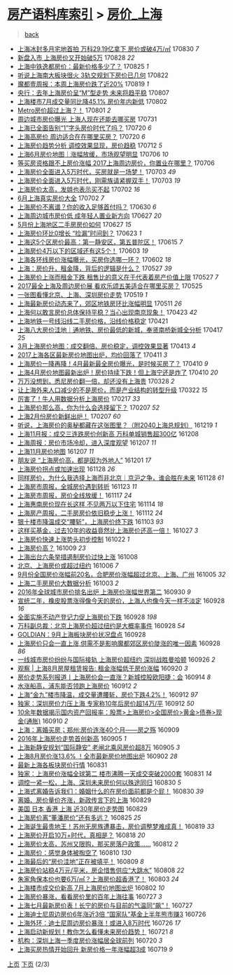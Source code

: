[房产语料库索引](../../README.md)  > [房价_上海](房价_上海.md)
====
> [back](../README.md)

- [上海冰封多月宅地首拍 万科29.19亿拿下 房价或破4万/㎡](http://jkwz.applinzi.com/ittc/7007641108094649360.html#%E4%B8%8A%E6%B5%B7%E5%86%B0%E5%B0%81%E5%A4%9A%E6%9C%88%E5%AE%85%E5%9C%B0%E9%A6%96%E6%8B%8D+%E4%B8%87%E7%A7%9129.19%E4%BA%BF%E6%8B%BF%E4%B8%8B+%E6%88%BF%E4%BB%B7%E6%88%96%E7%A0%B44%E4%B8%87%2F%E3%8E%A1) 170830 *7* 
- [新盘入市 上海房价又开始破5万](http://jkwz.applinzi.com/ittc/7006897064087389200.html#%E6%96%B0%E7%9B%98%E5%85%A5%E5%B8%82+%E4%B8%8A%E6%B5%B7%E6%88%BF%E4%BB%B7%E5%8F%88%E5%BC%80%E5%A7%8B%E7%A0%B45%E4%B8%87) 170828 *22* 
- [上海中铁逸都房价：最新价格多少了？](http://jkwz.applinzi.com/ittc/7005793092534535185.html#%E4%B8%8A%E6%B5%B7%E4%B8%AD%E9%93%81%E9%80%B8%E9%83%BD%E6%88%BF%E4%BB%B7%EF%BC%9A%E6%9C%80%E6%96%B0%E4%BB%B7%E6%A0%BC%E5%A4%9A%E5%B0%91%E4%BA%86%EF%BC%9F) 170825 *1* 
- [听说上海南大板块很火 3轨交规划下房价已几何](http://jkwz.applinzi.com/ittc/7004565011194987537.html#%E5%90%AC%E8%AF%B4%E4%B8%8A%E6%B5%B7%E5%8D%97%E5%A4%A7%E6%9D%BF%E5%9D%97%E5%BE%88%E7%81%AB+3%E8%BD%A8%E4%BA%A4%E8%A7%84%E5%88%92%E4%B8%8B%E6%88%BF%E4%BB%B7%E5%B7%B2%E5%87%A0%E4%BD%95) 170822  
- [魔都壹周报：本周上海房价跌了近20%](http://jkwz.applinzi.com/ittc/7003404711963919377.html#%E9%AD%94%E9%83%BD%E5%A3%B9%E5%91%A8%E6%8A%A5%EF%BC%9A%E6%9C%AC%E5%91%A8%E4%B8%8A%E6%B5%B7%E6%88%BF%E4%BB%B7%E8%B7%8C%E4%BA%86%E8%BF%9120%25) 170819 *1* 
- [央行：去年上海房价呈“M”型走势 未来将趋平稳](http://jkwz.applinzi.com/ittc/6999016679475250193.html#%E5%A4%AE%E8%A1%8C%EF%BC%9A%E5%8E%BB%E5%B9%B4%E4%B8%8A%E6%B5%B7%E6%88%BF%E4%BB%B7%E5%91%88%E2%80%9CM%E2%80%9D%E5%9E%8B%E8%B5%B0%E5%8A%BF+%E6%9C%AA%E6%9D%A5%E5%B0%86%E8%B6%8B%E5%B9%B3%E7%A8%B3) 170807  
- [上海楼市7月成交量同比降45.1% 房价年内新低](http://jkwz.applinzi.com/ittc/6997107816413004817.html#%E4%B8%8A%E6%B5%B7%E6%A5%BC%E5%B8%827%E6%9C%88%E6%88%90%E4%BA%A4%E9%87%8F%E5%90%8C%E6%AF%94%E9%99%8D45.1%25+%E6%88%BF%E4%BB%B7%E5%B9%B4%E5%86%85%E6%96%B0%E4%BD%8E) 170802  
- [Metro房价超过上海？！](http://jkwz.applinzi.com/ittc/6996782874827949072.html#Metro%E6%88%BF%E4%BB%B7%E8%B6%85%E8%BF%87%E4%B8%8A%E6%B5%B7%EF%BC%9F%EF%BC%81) 170801 *2* 
- [周边城市房价曝光 上海人现在还能去哪买房](http://jkwz.applinzi.com/ittc/6996393682172118032.html#%E5%91%A8%E8%BE%B9%E5%9F%8E%E5%B8%82%E6%88%BF%E4%BB%B7%E6%9B%9D%E5%85%89+%E4%B8%8A%E6%B5%B7%E4%BA%BA%E7%8E%B0%E5%9C%A8%E8%BF%98%E8%83%BD%E5%8E%BB%E5%93%AA%E4%B9%B0%E6%88%BF) 170731  
- [上海已全面告别“1”字头房价时代了吗？](http://jkwz.applinzi.com/ittc/6992416889845056528.html#%E4%B8%8A%E6%B5%B7%E5%B7%B2%E5%85%A8%E9%9D%A2%E5%91%8A%E5%88%AB%E2%80%9C1%E2%80%9D%E5%AD%97%E5%A4%B4%E6%88%BF%E4%BB%B7%E6%97%B6%E4%BB%A3%E4%BA%86%E5%90%97%EF%BC%9F) 170720 *6* 
- [上海高房价 周边适合在在哪里买房？](http://jkwz.applinzi.com/ittc/6992388991507498000.html#%E4%B8%8A%E6%B5%B7%E9%AB%98%E6%88%BF%E4%BB%B7+%E5%91%A8%E8%BE%B9%E9%80%82%E5%90%88%E5%9C%A8%E5%9C%A8%E5%93%AA%E9%87%8C%E4%B9%B0%E6%88%BF%EF%BC%9F) 170720 *6* 
- [上海房价趋势分析 调控效果显现，房价趋稳](http://jkwz.applinzi.com/ittc/6989423592641922065.html#%E4%B8%8A%E6%B5%B7%E6%88%BF%E4%BB%B7%E8%B6%8B%E5%8A%BF%E5%88%86%E6%9E%90+%E8%B0%83%E6%8E%A7%E6%95%88%E6%9E%9C%E6%98%BE%E7%8E%B0%EF%BC%8C%E6%88%BF%E4%BB%B7%E8%B6%8B%E7%A8%B3) 170712 *5* 
- [上海6月房价地图｜涨幅放缓，市场观望明显](http://jkwz.applinzi.com/ittc/6987280450656404484.html#%E4%B8%8A%E6%B5%B76%E6%9C%88%E6%88%BF%E4%BB%B7%E5%9C%B0%E5%9B%BE%EF%BD%9C%E6%B6%A8%E5%B9%85%E6%94%BE%E7%BC%93%EF%BC%8C%E5%B8%82%E5%9C%BA%E8%A7%82%E6%9C%9B%E6%98%8E%E6%98%BE) 170706 *10* 
- [等买房资格跟不上房价涨幅 2017上海周边房价，你置业在哪里？](http://jkwz.applinzi.com/ittc/6987205598650041348.html#%E7%AD%89%E4%B9%B0%E6%88%BF%E8%B5%84%E6%A0%BC%E8%B7%9F%E4%B8%8D%E4%B8%8A%E6%88%BF%E4%BB%B7%E6%B6%A8%E5%B9%85+2017%E4%B8%8A%E6%B5%B7%E5%91%A8%E8%BE%B9%E6%88%BF%E4%BB%B7%EF%BC%8C%E4%BD%A0%E7%BD%AE%E4%B8%9A%E5%9C%A8%E5%93%AA%E9%87%8C%EF%BC%9F) 170706  
- [上海房价全面进入5万时代，买房就是一场梦！](http://jkwz.applinzi.com/ittc/6986123523725460484.html#%E4%B8%8A%E6%B5%B7%E6%88%BF%E4%BB%B7%E5%85%A8%E9%9D%A2%E8%BF%9B%E5%85%A55%E4%B8%87%E6%97%B6%E4%BB%A3%EF%BC%8C%E4%B9%B0%E6%88%BF%E5%B0%B1%E6%98%AF%E4%B8%80%E5%9C%BA%E6%A2%A6%EF%BC%81) 170703 *49* 
- [上海房价全面进入5万时代，刚需族请紧握双手！](http://jkwz.applinzi.com/ittc/6986123523662545924.html#%E4%B8%8A%E6%B5%B7%E6%88%BF%E4%BB%B7%E5%85%A8%E9%9D%A2%E8%BF%9B%E5%85%A55%E4%B8%87%E6%97%B6%E4%BB%A3%EF%BC%8C%E5%88%9A%E9%9C%80%E6%97%8F%E8%AF%B7%E7%B4%A7%E6%8F%A1%E5%8F%8C%E6%89%8B%EF%BC%81) 170703 *19* 
- [上海房价太高，发姐也表示买不起](http://jkwz.applinzi.com/ittc/6985814626242397189.html#%E4%B8%8A%E6%B5%B7%E6%88%BF%E4%BB%B7%E5%A4%AA%E9%AB%98%EF%BC%8C%E5%8F%91%E5%A7%90%E4%B9%9F%E8%A1%A8%E7%A4%BA%E4%B9%B0%E4%B8%8D%E8%B5%B7) 170702 *16* 
- [6月上海真实房价大全](http://jkwz.applinzi.com/ittc/6985669605019091972.html#6%E6%9C%88%E4%B8%8A%E6%B5%B7%E7%9C%9F%E5%AE%9E%E6%88%BF%E4%BB%B7%E5%A4%A7%E5%85%A8) 170702 *7* 
- [上海房价不离谱？你的收入足够首付吗？](http://jkwz.applinzi.com/ittc/6984887326726423557.html#%E4%B8%8A%E6%B5%B7%E6%88%BF%E4%BB%B7%E4%B8%8D%E7%A6%BB%E8%B0%B1%EF%BC%9F%E4%BD%A0%E7%9A%84%E6%94%B6%E5%85%A5%E8%B6%B3%E5%A4%9F%E9%A6%96%E4%BB%98%E5%90%97%EF%BC%9F) 170630 *6* 
- [上海周边城市房价低 成年轻人置业新方向](http://jkwz.applinzi.com/ittc/6983875730604557316.html#%E4%B8%8A%E6%B5%B7%E5%91%A8%E8%BE%B9%E5%9F%8E%E5%B8%82%E6%88%BF%E4%BB%B7%E4%BD%8E+%E6%88%90%E5%B9%B4%E8%BD%BB%E4%BA%BA%E7%BD%AE%E4%B8%9A%E6%96%B0%E6%96%B9%E5%90%91) 170627 *20* 
- [5月份上海地区二手房房价如何](http://jkwz.applinzi.com/ittc/6983852667292877829.html#5%E6%9C%88%E4%BB%BD%E4%B8%8A%E6%B5%B7%E5%9C%B0%E5%8C%BA%E4%BA%8C%E6%89%8B%E6%88%BF%E6%88%BF%E4%BB%B7%E5%A6%82%E4%BD%95) 170627 *15* 
- [上海房价环比0增长 “捡漏”时间到？](http://jkwz.applinzi.com/ittc/6982370678916252677.html#%E4%B8%8A%E6%B5%B7%E6%88%BF%E4%BB%B7%E7%8E%AF%E6%AF%940%E5%A2%9E%E9%95%BF+%E2%80%9C%E6%8D%A1%E6%BC%8F%E2%80%9D%E6%97%B6%E9%97%B4%E5%88%B0%EF%BC%9F) 170623 *1* 
- [上海这5个区房价最高：第一静安区，第五普陀区！](http://jkwz.applinzi.com/ittc/6979398004543849476.html#%E4%B8%8A%E6%B5%B7%E8%BF%995%E4%B8%AA%E5%8C%BA%E6%88%BF%E4%BB%B7%E6%9C%80%E9%AB%98%EF%BC%9A%E7%AC%AC%E4%B8%80%E9%9D%99%E5%AE%89%E5%8C%BA%EF%BC%8C%E7%AC%AC%E4%BA%94%E6%99%AE%E9%99%80%E5%8C%BA%EF%BC%81) 170615 *7* 
- [上海房价4万以下的区域还有这5个！](http://jkwz.applinzi.com/ittc/6975037547154506756.html#%E4%B8%8A%E6%B5%B7%E6%88%BF%E4%BB%B74%E4%B8%87%E4%BB%A5%E4%B8%8B%E7%9A%84%E5%8C%BA%E5%9F%9F%E8%BF%98%E6%9C%89%E8%BF%995%E4%B8%AA%EF%BC%81) 170603 *19* 
- [上海各环线房价涨幅曝光，买房你选哪一环？](http://jkwz.applinzi.com/ittc/6974666765492552709.html#%E4%B8%8A%E6%B5%B7%E5%90%84%E7%8E%AF%E7%BA%BF%E6%88%BF%E4%BB%B7%E6%B6%A8%E5%B9%85%E6%9B%9D%E5%85%89%EF%BC%8C%E4%B9%B0%E6%88%BF%E4%BD%A0%E9%80%89%E5%93%AA%E4%B8%80%E7%8E%AF%EF%BC%9F) 170602 *18* 
- [上海：房价升，租金降，背后的逻辑是什么？](http://jkwz.applinzi.com/ittc/6972458516525614084.html#%E4%B8%8A%E6%B5%B7%EF%BC%9A%E6%88%BF%E4%BB%B7%E5%8D%87%EF%BC%8C%E7%A7%9F%E9%87%91%E9%99%8D%EF%BC%8C%E8%83%8C%E5%90%8E%E7%9A%84%E9%80%BB%E8%BE%91%E6%98%AF%E4%BB%80%E4%B9%88%EF%BC%9F) 170527 *39* 
- [上海房价上涨而租金下跌 租售比的意义在于代表着房产价值上限](http://jkwz.applinzi.com/ittc/6972402052712907780.html#%E4%B8%8A%E6%B5%B7%E6%88%BF%E4%BB%B7%E4%B8%8A%E6%B6%A8%E8%80%8C%E7%A7%9F%E9%87%91%E4%B8%8B%E8%B7%8C+%E7%A7%9F%E5%94%AE%E6%AF%94%E7%9A%84%E6%84%8F%E4%B9%89%E5%9C%A8%E4%BA%8E%E4%BB%A3%E8%A1%A8%E7%9D%80%E6%88%BF%E4%BA%A7%E4%BB%B7%E5%80%BC%E4%B8%8A%E9%99%90) 170527 *7* 
- [2017最全上海及周边房价展 看欢乐颂五美适合在哪里买房？](http://jkwz.applinzi.com/ittc/6971565655026304004.html#2017%E6%9C%80%E5%85%A8%E4%B8%8A%E6%B5%B7%E5%8F%8A%E5%91%A8%E8%BE%B9%E6%88%BF%E4%BB%B7%E5%B1%95+%E7%9C%8B%E6%AC%A2%E4%B9%90%E9%A2%82%E4%BA%94%E7%BE%8E%E9%80%82%E5%90%88%E5%9C%A8%E5%93%AA%E9%87%8C%E4%B9%B0%E6%88%BF%EF%BC%9F) 170525  
- [一张图看懂北京、上海、深圳房价走势](http://jkwz.applinzi.com/ittc/6969301261147964420.html#%E4%B8%80%E5%BC%A0%E5%9B%BE%E7%9C%8B%E6%87%82%E5%8C%97%E4%BA%AC%E3%80%81%E4%B8%8A%E6%B5%B7%E3%80%81%E6%B7%B1%E5%9C%B3%E6%88%BF%E4%BB%B7%E8%B5%B0%E5%8A%BF) 170519 *1* 
- [上海最新房价动态来了，郊区地铁房环比涨幅明显](http://jkwz.applinzi.com/ittc/6966441513021080581.html#%E4%B8%8A%E6%B5%B7%E6%9C%80%E6%96%B0%E6%88%BF%E4%BB%B7%E5%8A%A8%E6%80%81%E6%9D%A5%E4%BA%86%EF%BC%8C%E9%83%8A%E5%8C%BA%E5%9C%B0%E9%93%81%E6%88%BF%E7%8E%AF%E6%AF%94%E6%B6%A8%E5%B9%85%E6%98%8E%E6%98%BE) 170511 *26* 
- [上海何以敢言房价总体保持平稳？当心出现南京现象！](http://jkwz.applinzi.com/ittc/6959836674266760197.html#%E4%B8%8A%E6%B5%B7%E4%BD%95%E4%BB%A5%E6%95%A2%E8%A8%80%E6%88%BF%E4%BB%B7%E6%80%BB%E4%BD%93%E4%BF%9D%E6%8C%81%E5%B9%B3%E7%A8%B3%EF%BC%9F%E5%BD%93%E5%BF%83%E5%87%BA%E7%8E%B0%E5%8D%97%E4%BA%AC%E7%8E%B0%E8%B1%A1%EF%BC%81) 170423 *42* 
- [上海地铁一号线沿线二手房价格，沿线价格稳定](http://jkwz.applinzi.com/ittc/6959022548284081156.html#%E4%B8%8A%E6%B5%B7%E5%9C%B0%E9%93%81%E4%B8%80%E5%8F%B7%E7%BA%BF%E6%B2%BF%E7%BA%BF%E4%BA%8C%E6%89%8B%E6%88%BF%E4%BB%B7%E6%A0%BC%EF%BC%8C%E6%B2%BF%E7%BA%BF%E4%BB%B7%E6%A0%BC%E7%A8%B3%E5%AE%9A) 170421  
- [上海八大房价洼地｜通地铁、房价最低的新城，奉贤南桥新城全分析](http://jkwz.applinzi.com/ittc/6957624421194925060.html#%E4%B8%8A%E6%B5%B7%E5%85%AB%E5%A4%A7%E6%88%BF%E4%BB%B7%E6%B4%BC%E5%9C%B0%EF%BD%9C%E9%80%9A%E5%9C%B0%E9%93%81%E3%80%81%E6%88%BF%E4%BB%B7%E6%9C%80%E4%BD%8E%E7%9A%84%E6%96%B0%E5%9F%8E%EF%BC%8C%E5%A5%89%E8%B4%A4%E5%8D%97%E6%A1%A5%E6%96%B0%E5%9F%8E%E5%85%A8%E5%88%86%E6%9E%90) 170417 *25* 
- [3月上海房价地图：成交翻倍、房价稳定，调控效果显著](http://jkwz.applinzi.com/ittc/6956018546801902596.html#3%E6%9C%88%E4%B8%8A%E6%B5%B7%E6%88%BF%E4%BB%B7%E5%9C%B0%E5%9B%BE%EF%BC%9A%E6%88%90%E4%BA%A4%E7%BF%BB%E5%80%8D%E3%80%81%E6%88%BF%E4%BB%B7%E7%A8%B3%E5%AE%9A%EF%BC%8C%E8%B0%83%E6%8E%A7%E6%95%88%E6%9E%9C%E6%98%BE%E8%91%97) 170413 *4* 
- [2017上海各区最新房价地图出炉，均价回落了](http://jkwz.applinzi.com/ittc/6955239809776878596.html#2017%E4%B8%8A%E6%B5%B7%E5%90%84%E5%8C%BA%E6%9C%80%E6%96%B0%E6%88%BF%E4%BB%B7%E5%9C%B0%E5%9B%BE%E5%87%BA%E7%82%89%EF%BC%8C%E5%9D%87%E4%BB%B7%E5%9B%9E%E8%90%BD%E4%BA%86) 170411 *3* 
- [上海房价一降再降！4月最新最全房价曝光，是时候买房了？](http://jkwz.applinzi.com/ittc/6954857267215205381.html#%E4%B8%8A%E6%B5%B7%E6%88%BF%E4%BB%B7%E4%B8%80%E9%99%8D%E5%86%8D%E9%99%8D%EF%BC%814%E6%9C%88%E6%9C%80%E6%96%B0%E6%9C%80%E5%85%A8%E6%88%BF%E4%BB%B7%E6%9B%9D%E5%85%89%EF%BC%8C%E6%98%AF%E6%97%B6%E5%80%99%E4%B9%B0%E6%88%BF%E4%BA%86%EF%BC%9F) 170410 *9* 
- [上海4月房价地图最新出炉！房价持续下跌！但上海宁还是炸了](http://jkwz.applinzi.com/ittc/6954844354970649604.html#%E4%B8%8A%E6%B5%B74%E6%9C%88%E6%88%BF%E4%BB%B7%E5%9C%B0%E5%9B%BE%E6%9C%80%E6%96%B0%E5%87%BA%E7%82%89%EF%BC%81%E6%88%BF%E4%BB%B7%E6%8C%81%E7%BB%AD%E4%B8%8B%E8%B7%8C%EF%BC%81%E4%BD%86%E4%B8%8A%E6%B5%B7%E5%AE%81%E8%BF%98%E6%98%AF%E7%82%B8%E4%BA%86) 170410 *20* 
- [万万没想到，悉尼房价翻一倍，却还没有上海贵](http://jkwz.applinzi.com/ittc/6950088330082534404.html#%E4%B8%87%E4%B8%87%E6%B2%A1%E6%83%B3%E5%88%B0%EF%BC%8C%E6%82%89%E5%B0%BC%E6%88%BF%E4%BB%B7%E7%BF%BB%E4%B8%80%E5%80%8D%EF%BC%8C%E5%8D%B4%E8%BF%98%E6%B2%A1%E6%9C%89%E4%B8%8A%E6%B5%B7%E8%B4%B5) 170328 *2* 
- [让上海外来人口减少的不是房价，而是产业结构的转型升级](http://jkwz.applinzi.com/ittc/6947889743344960517.html#%E8%AE%A9%E4%B8%8A%E6%B5%B7%E5%A4%96%E6%9D%A5%E4%BA%BA%E5%8F%A3%E5%87%8F%E5%B0%91%E7%9A%84%E4%B8%8D%E6%98%AF%E6%88%BF%E4%BB%B7%EF%BC%8C%E8%80%8C%E6%98%AF%E4%BA%A7%E4%B8%9A%E7%BB%93%E6%9E%84%E7%9A%84%E8%BD%AC%E5%9E%8B%E5%8D%87%E7%BA%A7) 170322 *15* 
- [厉害了！牛人用数据分析上海房价](http://jkwz.applinzi.com/ittc/6935632631189488645.html#%E5%8E%89%E5%AE%B3%E4%BA%86%EF%BC%81%E7%89%9B%E4%BA%BA%E7%94%A8%E6%95%B0%E6%8D%AE%E5%88%86%E6%9E%90%E4%B8%8A%E6%B5%B7%E6%88%BF%E4%BB%B7) 170217 *33* 
- [上海房价那么高，你为什么会选择留下？](http://jkwz.applinzi.com/ittc/6931928177437049861.html#%E4%B8%8A%E6%B5%B7%E6%88%BF%E4%BB%B7%E9%82%A3%E4%B9%88%E9%AB%98%EF%BC%8C%E4%BD%A0%E4%B8%BA%E4%BB%80%E4%B9%88%E4%BC%9A%E9%80%89%E6%8B%A9%E7%95%99%E4%B8%8B%EF%BC%9F) 170207 *52* 
- [上海2月份房价新鲜出炉！](http://jkwz.applinzi.com/ittc/6931889005754057733.html#%E4%B8%8A%E6%B5%B72%E6%9C%88%E4%BB%BD%E6%88%BF%E4%BB%B7%E6%96%B0%E9%B2%9C%E5%87%BA%E7%82%89%EF%BC%81) 170207 *60* 
- [听说，上海房价的奥秘都藏在这张图里？（附2040上海总规划）](http://jkwz.applinzi.com/ittc/6913393391047279621.html#%E5%90%AC%E8%AF%B4%EF%BC%8C%E4%B8%8A%E6%B5%B7%E6%88%BF%E4%BB%B7%E7%9A%84%E5%A5%A5%E7%A7%98%E9%83%BD%E8%97%8F%E5%9C%A8%E8%BF%99%E5%BC%A0%E5%9B%BE%E9%87%8C%EF%BC%9F%EF%BC%88%E9%99%842040%E4%B8%8A%E6%B5%B7%E6%80%BB%E8%A7%84%E5%88%92%EF%BC%89) 161219 *1* 
- [上海11月报：成交三连跌房价创新高 万科单城销售超300亿](http://jkwz.applinzi.com/ittc/6909313537762919429.html#%E4%B8%8A%E6%B5%B711%E6%9C%88%E6%8A%A5%EF%BC%9A%E6%88%90%E4%BA%A4%E4%B8%89%E8%BF%9E%E8%B7%8C%E6%88%BF%E4%BB%B7%E5%88%9B%E6%96%B0%E9%AB%98+%E4%B8%87%E7%A7%91%E5%8D%95%E5%9F%8E%E9%94%80%E5%94%AE%E8%B6%85300%E4%BA%BF) 161208  
- [上海周报：房价市场冷却，进入深度观望](http://jkwz.applinzi.com/ittc/6908948012083971076.html#%E4%B8%8A%E6%B5%B7%E5%91%A8%E6%8A%A5%EF%BC%9A%E6%88%BF%E4%BB%B7%E5%B8%82%E5%9C%BA%E5%86%B7%E5%8D%B4%EF%BC%8C%E8%BF%9B%E5%85%A5%E6%B7%B1%E5%BA%A6%E8%A7%82%E6%9C%9B) 161207 *11* 
- [上海11月房价地图](http://jkwz.applinzi.com/ittc/6908945099311809541.html#%E4%B8%8A%E6%B5%B711%E6%9C%88%E6%88%BF%E4%BB%B7%E5%9C%B0%E5%9B%BE) 161207 *11* 
- [朋友说 “上海房价高，都是因为外地人”](http://jkwz.applinzi.com/ittc/6906363727023965189.html#%E6%9C%8B%E5%8F%8B%E8%AF%B4+%E2%80%9C%E4%B8%8A%E6%B5%B7%E6%88%BF%E4%BB%B7%E9%AB%98%EF%BC%8C%E9%83%BD%E6%98%AF%E5%9B%A0%E4%B8%BA%E5%A4%96%E5%9C%B0%E4%BA%BA%E2%80%9D) 161201 *17* 
- [上海房价拐点或加速出现](http://jkwz.applinzi.com/ittc/6905693641841837060.html#%E4%B8%8A%E6%B5%B7%E6%88%BF%E4%BB%B7%E6%8B%90%E7%82%B9%E6%88%96%E5%8A%A0%E9%80%9F%E5%87%BA%E7%8E%B0) 161128 *26* 
- [同样房价，为什么我选择上海而非北京｜京沪之争，谁会胜在未来](http://jkwz.applinzi.com/ittc/6905597848501879812.html#%E5%90%8C%E6%A0%B7%E6%88%BF%E4%BB%B7%EF%BC%8C%E4%B8%BA%E4%BB%80%E4%B9%88%E6%88%91%E9%80%89%E6%8B%A9%E4%B8%8A%E6%B5%B7%E8%80%8C%E9%9D%9E%E5%8C%97%E4%BA%AC%EF%BD%9C%E4%BA%AC%E6%B2%AA%E4%B9%8B%E4%BA%89%EF%BC%8C%E8%B0%81%E4%BC%9A%E8%83%9C%E5%9C%A8%E6%9C%AA%E6%9D%A5) 161128 *61* 
- [上海房市周报，全城房价遇到转折](http://jkwz.applinzi.com/ittc/6903732696764646404.html#%E4%B8%8A%E6%B5%B7%E6%88%BF%E5%B8%82%E5%91%A8%E6%8A%A5%EF%BC%8C%E5%85%A8%E5%9F%8E%E6%88%BF%E4%BB%B7%E9%81%87%E5%88%B0%E8%BD%AC%E6%8A%98) 161123 *11* 
- [上海房市周报，房价全线放缓！](http://jkwz.applinzi.com/ittc/6901500694640460804.html#%E4%B8%8A%E6%B5%B7%E6%88%BF%E5%B8%82%E5%91%A8%E6%8A%A5%EF%BC%8C%E6%88%BF%E4%BB%B7%E5%85%A8%E7%BA%BF%E6%94%BE%E7%BC%93%EF%BC%81) 161117 *24* 
- [上海惠南房价现在长这样 不见两万以下住宅](http://jkwz.applinzi.com/ittc/6900405412456563716.html#%E4%B8%8A%E6%B5%B7%E6%83%A0%E5%8D%97%E6%88%BF%E4%BB%B7%E7%8E%B0%E5%9C%A8%E9%95%BF%E8%BF%99%E6%A0%B7+%E4%B8%8D%E8%A7%81%E4%B8%A4%E4%B8%87%E4%BB%A5%E4%B8%8B%E4%BD%8F%E5%AE%85) 161114 *18* 
- [上海房产周报，二手房房价依旧稳步上涨！](http://jkwz.applinzi.com/ittc/6899671252364428293.html#%E4%B8%8A%E6%B5%B7%E6%88%BF%E4%BA%A7%E5%91%A8%E6%8A%A5%EF%BC%8C%E4%BA%8C%E6%89%8B%E6%88%BF%E6%88%BF%E4%BB%B7%E4%BE%9D%E6%97%A7%E7%A8%B3%E6%AD%A5%E4%B8%8A%E6%B6%A8%EF%BC%81) 161112 *24* 
- [银十楼市降温成交“腰斩”，上海房价终下跌](http://jkwz.applinzi.com/ittc/6896291385598018565.html#%E9%93%B6%E5%8D%81%E6%A5%BC%E5%B8%82%E9%99%8D%E6%B8%A9%E6%88%90%E4%BA%A4%E2%80%9C%E8%85%B0%E6%96%A9%E2%80%9D%EF%BC%8C%E4%B8%8A%E6%B5%B7%E6%88%BF%E4%BB%B7%E7%BB%88%E4%B8%8B%E8%B7%8C) 161103 *93* 
- [这样买基金，过去10年的收益竟然比上海房价还高一倍！](http://jkwz.applinzi.com/ittc/6893689016238474244.html#%E8%BF%99%E6%A0%B7%E4%B9%B0%E5%9F%BA%E9%87%91%EF%BC%8C%E8%BF%87%E5%8E%BB10%E5%B9%B4%E7%9A%84%E6%94%B6%E7%9B%8A%E7%AB%9F%E7%84%B6%E6%AF%94%E4%B8%8A%E6%B5%B7%E6%88%BF%E4%BB%B7%E8%BF%98%E9%AB%98%E4%B8%80%E5%80%8D%EF%BC%81) 161027 *3* 
- [上海房价快速上涨势头初步控制](http://jkwz.applinzi.com/ittc/6891639368594228229.html#%E4%B8%8A%E6%B5%B7%E6%88%BF%E4%BB%B7%E5%BF%AB%E9%80%9F%E4%B8%8A%E6%B6%A8%E5%8A%BF%E5%A4%B4%E5%88%9D%E6%AD%A5%E6%8E%A7%E5%88%B6) 161022 *1* 
- [上海房价高？](http://jkwz.applinzi.com/ittc/6887045560153932804.html#%E4%B8%8A%E6%B5%B7%E6%88%BF%E4%BB%B7%E9%AB%98%EF%BC%9F) 161009 *23* 
- [上海出台六条举措遏制房价过快上涨](http://jkwz.applinzi.com/ittc/6886751463207863301.html#%E4%B8%8A%E6%B5%B7%E5%87%BA%E5%8F%B0%E5%85%AD%E6%9D%A1%E4%B8%BE%E6%8E%AA%E9%81%8F%E5%88%B6%E6%88%BF%E4%BB%B7%E8%BF%87%E5%BF%AB%E4%B8%8A%E6%B6%A8) 161008  
- [北京、上海房价或超过纽约](http://jkwz.applinzi.com/ittc/6885935390908744708.html#%E5%8C%97%E4%BA%AC%E3%80%81%E4%B8%8A%E6%B5%B7%E6%88%BF%E4%BB%B7%E6%88%96%E8%B6%85%E8%BF%87%E7%BA%BD%E7%BA%A6) 161006 *7* 
- [9月份全国房价涨幅前20名，合肥房价涨幅超过北京、上海、广州](http://jkwz.applinzi.com/ittc/6885640696978998276.html#9%E6%9C%88%E4%BB%BD%E5%85%A8%E5%9B%BD%E6%88%BF%E4%BB%B7%E6%B6%A8%E5%B9%85%E5%89%8D20%E5%90%8D%EF%BC%8C%E5%90%88%E8%82%A5%E6%88%BF%E4%BB%B7%E6%B6%A8%E5%B9%85%E8%B6%85%E8%BF%87%E5%8C%97%E4%BA%AC%E3%80%81%E4%B8%8A%E6%B5%B7%E3%80%81%E5%B9%BF%E5%B7%9E) 161005 *32* 
- [上海二手房房价大数据分析](http://jkwz.applinzi.com/ittc/6884758488206541829.html#%E4%B8%8A%E6%B5%B7%E4%BA%8C%E6%89%8B%E6%88%BF%E6%88%BF%E4%BB%B7%E5%A4%A7%E6%95%B0%E6%8D%AE%E5%88%86%E6%9E%90) 161003 *2* 
- [2016年全球城市房价排名出炉 上海房价涨幅世界第二](http://jkwz.applinzi.com/ittc/6883617430433170436.html#2016%E5%B9%B4%E5%85%A8%E7%90%83%E5%9F%8E%E5%B8%82%E6%88%BF%E4%BB%B7%E6%8E%92%E5%90%8D%E5%87%BA%E7%82%89+%E4%B8%8A%E6%B5%B7%E6%88%BF%E4%BB%B7%E6%B6%A8%E5%B9%85%E4%B8%96%E7%95%8C%E7%AC%AC%E4%BA%8C) 160930 *9* 
- [宣统二年，橡皮股票涨得像今天的房价，上海人也像今天一样不淡定](http://jkwz.applinzi.com/ittc/6882785852987540485.html#%E5%AE%A3%E7%BB%9F%E4%BA%8C%E5%B9%B4%EF%BC%8C%E6%A9%A1%E7%9A%AE%E8%82%A1%E7%A5%A8%E6%B6%A8%E5%BE%97%E5%83%8F%E4%BB%8A%E5%A4%A9%E7%9A%84%E6%88%BF%E4%BB%B7%EF%BC%8C%E4%B8%8A%E6%B5%B7%E4%BA%BA%E4%B9%9F%E5%83%8F%E4%BB%8A%E5%A4%A9%E4%B8%80%E6%A0%B7%E4%B8%8D%E6%B7%A1%E5%AE%9A) 160928 *16* 
- [全面实施不动产登记力促上海房价下跌](http://jkwz.applinzi.com/ittc/6882979472361391109.html#%E5%85%A8%E9%9D%A2%E5%AE%9E%E6%96%BD%E4%B8%8D%E5%8A%A8%E4%BA%A7%E7%99%BB%E8%AE%B0%E5%8A%9B%E4%BF%83%E4%B8%8A%E6%B5%B7%E6%88%BF%E4%BB%B7%E4%B8%8B%E8%B7%8C) 160928 *198* 
- [万科副总裁：北京上海房价超过纽约是大概率事件](http://jkwz.applinzi.com/ittc/6882964187701052420.html#%E4%B8%87%E7%A7%91%E5%89%AF%E6%80%BB%E8%A3%81%EF%BC%9A%E5%8C%97%E4%BA%AC%E4%B8%8A%E6%B5%B7%E6%88%BF%E4%BB%B7%E8%B6%85%E8%BF%87%E7%BA%BD%E7%BA%A6%E6%98%AF%E5%A4%A7%E6%A6%82%E7%8E%87%E4%BA%8B%E4%BB%B6) 160928 *54* 
- [GOLDIAN：9月上海板块房价状况盘点](http://jkwz.applinzi.com/ittc/6882577459639223300.html#GOLDIAN%EF%BC%9A9%E6%9C%88%E4%B8%8A%E6%B5%B7%E6%9D%BF%E5%9D%97%E6%88%BF%E4%BB%B7%E7%8A%B6%E5%86%B5%E7%9B%98%E7%82%B9) 160928  
- [上海房价只会一直上涨,供需不是影响魔都郊区房价陡涨的唯一因素](http://jkwz.applinzi.com/ittc/6882636852602864644.html#%E4%B8%8A%E6%B5%B7%E6%88%BF%E4%BB%B7%E5%8F%AA%E4%BC%9A%E4%B8%80%E7%9B%B4%E4%B8%8A%E6%B6%A8%2C%E4%BE%9B%E9%9C%80%E4%B8%8D%E6%98%AF%E5%BD%B1%E5%93%8D%E9%AD%94%E9%83%BD%E9%83%8A%E5%8C%BA%E6%88%BF%E4%BB%B7%E9%99%A1%E6%B6%A8%E7%9A%84%E5%94%AF%E4%B8%80%E5%9B%A0%E7%B4%A0) 160928 *86* 
- [一线城市房价纷纷与国际接轨 上海房价超纽约 深圳战胜曼哈顿](http://jkwz.applinzi.com/ittc/6882072497326916613.html#%E4%B8%80%E7%BA%BF%E5%9F%8E%E5%B8%82%E6%88%BF%E4%BB%B7%E7%BA%B7%E7%BA%B7%E4%B8%8E%E5%9B%BD%E9%99%85%E6%8E%A5%E8%BD%A8+%E4%B8%8A%E6%B5%B7%E6%88%BF%E4%BB%B7%E8%B6%85%E7%BA%BD%E7%BA%A6+%E6%B7%B1%E5%9C%B3%E6%88%98%E8%83%9C%E6%9B%BC%E5%93%88%E9%A1%BF) 160926 *2* 
- [观察 | 上海8月房屋租赁报告: 租金涨幅低于房价涨幅](http://jkwz.applinzi.com/ittc/6879872455946011653.html#%E8%A7%82%E5%AF%9F+%7C+%E4%B8%8A%E6%B5%B78%E6%9C%88%E6%88%BF%E5%B1%8B%E7%A7%9F%E8%B5%81%E6%8A%A5%E5%91%8A%3A+%E7%A7%9F%E9%87%91%E6%B6%A8%E5%B9%85%E4%BD%8E%E4%BA%8E%E6%88%BF%E4%BB%B7%E6%B6%A8%E5%B9%85) 160920 *3* 
- [房价走势系列报道丨上海房价会一直涨？新城控股欧阳捷：会](http://jkwz.applinzi.com/ittc/6877658649547244548.html#%E6%88%BF%E4%BB%B7%E8%B5%B0%E5%8A%BF%E7%B3%BB%E5%88%97%E6%8A%A5%E9%81%93%E4%B8%A8%E4%B8%8A%E6%B5%B7%E6%88%BF%E4%BB%B7%E4%BC%9A%E4%B8%80%E7%9B%B4%E6%B6%A8%EF%BC%9F%E6%96%B0%E5%9F%8E%E6%8E%A7%E8%82%A1%E6%AC%A7%E9%98%B3%E6%8D%B7%EF%BC%9A%E4%BC%9A) 160914 *8* 
- [水涨船高，浦东能否领跑上海房价](http://jkwz.applinzi.com/ittc/6877030921131262981.html#%E6%B0%B4%E6%B6%A8%E8%88%B9%E9%AB%98%EF%BC%8C%E6%B5%A6%E4%B8%9C%E8%83%BD%E5%90%A6%E9%A2%86%E8%B7%91%E4%B8%8A%E6%B5%B7%E6%88%BF%E4%BB%B7) 160912 *2* 
- [上海“金九”楼市降温，成交量遭腰斩，房价下跌4.2%！](http://jkwz.applinzi.com/ittc/6877004978044011524.html#%E4%B8%8A%E6%B5%B7%E2%80%9C%E9%87%91%E4%B9%9D%E2%80%9D%E6%A5%BC%E5%B8%82%E9%99%8D%E6%B8%A9%EF%BC%8C%E6%88%90%E4%BA%A4%E9%87%8F%E9%81%AD%E8%85%B0%E6%96%A9%EF%BC%8C%E6%88%BF%E4%BB%B7%E4%B8%8B%E8%B7%8C4.2%25%EF%BC%81) 160912 *97* 
- [独家：深圳房价力压上海 专家称10年后房价超14万/平](http://jkwz.applinzi.com/ittc/6877004720245310469.html#%E7%8B%AC%E5%AE%B6%EF%BC%9A%E6%B7%B1%E5%9C%B3%E6%88%BF%E4%BB%B7%E5%8A%9B%E5%8E%8B%E4%B8%8A%E6%B5%B7+%E4%B8%93%E5%AE%B6%E7%A7%B010%E5%B9%B4%E5%90%8E%E6%88%BF%E4%BB%B7%E8%B6%8514%E4%B8%87%2F%E5%B9%B3) 160912 *50* 
- [10余年数据揭示国内资产回报率：股票&gt;上海房价&gt;全国房价&gt;黄金&gt;债券&gt;现金(通胀)](http://jkwz.applinzi.com/ittc/6876361089280902149.html#10%E4%BD%99%E5%B9%B4%E6%95%B0%E6%8D%AE%E6%8F%AD%E7%A4%BA%E5%9B%BD%E5%86%85%E8%B5%84%E4%BA%A7%E5%9B%9E%E6%8A%A5%E7%8E%87%EF%BC%9A%E8%82%A1%E7%A5%A8%26gt%3B%E4%B8%8A%E6%B5%B7%E6%88%BF%E4%BB%B7%26gt%3B%E5%85%A8%E5%9B%BD%E6%88%BF%E4%BB%B7%26gt%3B%E9%BB%84%E9%87%91%26gt%3B%E5%80%BA%E5%88%B8%26gt%3B%E7%8E%B0%E9%87%91%28%E9%80%9A%E8%83%80%29) 160910 *2* 
- [上海：离婚买房；郑州:房价连涨40个月——房之殇](http://jkwz.applinzi.com/ittc/6875888043172561924.html#%E4%B8%8A%E6%B5%B7%EF%BC%9A%E7%A6%BB%E5%A9%9A%E4%B9%B0%E6%88%BF%EF%BC%9B%E9%83%91%E5%B7%9E%3A%E6%88%BF%E4%BB%B7%E8%BF%9E%E6%B6%A840%E4%B8%AA%E6%9C%88%E2%80%94%E2%80%94%E6%88%BF%E4%B9%8B%E6%AE%87) 160909  
- [2016年上海房价走势首创新高](http://jkwz.applinzi.com/ittc/6874374745637782532.html#2016%E5%B9%B4%E4%B8%8A%E6%B5%B7%E6%88%BF%E4%BB%B7%E8%B5%B0%E5%8A%BF%E9%A6%96%E5%88%9B%E6%96%B0%E9%AB%98) 160905 *1* 
- [上海新静安规划“国际静安”  老闸北乘风房价超8万](http://jkwz.applinzi.com/ittc/6874347418782532613.html#%E4%B8%8A%E6%B5%B7%E6%96%B0%E9%9D%99%E5%AE%89%E8%A7%84%E5%88%92%E2%80%9C%E5%9B%BD%E9%99%85%E9%9D%99%E5%AE%89%E2%80%9D++%E8%80%81%E9%97%B8%E5%8C%97%E4%B9%98%E9%A3%8E%E6%88%BF%E4%BB%B7%E8%B6%858%E4%B8%87) 160905 *3* 
- [上海8月房价涨13.6% ！全市最新房价地图出炉](http://jkwz.applinzi.com/ittc/6873202034270012421.html#%E4%B8%8A%E6%B5%B78%E6%9C%88%E6%88%BF%E4%BB%B7%E6%B6%A813.6%25+%EF%BC%81%E5%85%A8%E5%B8%82%E6%9C%80%E6%96%B0%E6%88%BF%E4%BB%B7%E5%9C%B0%E5%9B%BE%E5%87%BA%E7%82%89) 160902 *28* 
- [最新上海各板块房价行情](http://jkwz.applinzi.com/ittc/6872554804383056900.html#%E6%9C%80%E6%96%B0%E4%B8%8A%E6%B5%B7%E5%90%84%E6%9D%BF%E5%9D%97%E6%88%BF%E4%BB%B7%E8%A1%8C%E6%83%85) 160831  
- [独家：上海房价涨幅全球第二 楼市沸腾一天成交突破2000套](http://jkwz.applinzi.com/ittc/6872516064671433732.html#%E7%8B%AC%E5%AE%B6%EF%BC%9A%E4%B8%8A%E6%B5%B7%E6%88%BF%E4%BB%B7%E6%B6%A8%E5%B9%85%E5%85%A8%E7%90%83%E7%AC%AC%E4%BA%8C+%E6%A5%BC%E5%B8%82%E6%B2%B8%E8%85%BE%E4%B8%80%E5%A4%A9%E6%88%90%E4%BA%A4%E7%AA%81%E7%A0%B42000%E5%A5%97) 160831 *14* 
- [调控一紧一松，上海、深圳未来房价何以殊途同归](http://jkwz.applinzi.com/ittc/6872228566552544261.html#%E8%B0%83%E6%8E%A7%E4%B8%80%E7%B4%A7%E4%B8%80%E6%9D%BE%EF%BC%8C%E4%B8%8A%E6%B5%B7%E3%80%81%E6%B7%B1%E5%9C%B3%E6%9C%AA%E6%9D%A5%E6%88%BF%E4%BB%B7%E4%BD%95%E4%BB%A5%E6%AE%8A%E9%80%94%E5%90%8C%E5%BD%92) 160830 *5* 
- [上海式离婚告诉我们：婚姻什么的在房价面前都是个屁！](http://jkwz.applinzi.com/ittc/6872114203200062469.html#%E4%B8%8A%E6%B5%B7%E5%BC%8F%E7%A6%BB%E5%A9%9A%E5%91%8A%E8%AF%89%E6%88%91%E4%BB%AC%EF%BC%9A%E5%A9%9A%E5%A7%BB%E4%BB%80%E4%B9%88%E7%9A%84%E5%9C%A8%E6%88%BF%E4%BB%B7%E9%9D%A2%E5%89%8D%E9%83%BD%E6%98%AF%E4%B8%AA%E5%B1%81%EF%BC%81) 160830 *39* 
- [离婚、房价量价齐涨，新政传言下的上海](http://jkwz.applinzi.com/ittc/6871836351305090053.html#%E7%A6%BB%E5%A9%9A%E3%80%81%E6%88%BF%E4%BB%B7%E9%87%8F%E4%BB%B7%E9%BD%90%E6%B6%A8%EF%BC%8C%E6%96%B0%E6%94%BF%E4%BC%A0%E8%A8%80%E4%B8%8B%E7%9A%84%E4%B8%8A%E6%B5%B7) 160829  
- [美国 日本 香港 上海 近30年房价走势图](http://jkwz.applinzi.com/ittc/6871728460023743493.html#%E7%BE%8E%E5%9B%BD+%E6%97%A5%E6%9C%AC+%E9%A6%99%E6%B8%AF+%E4%B8%8A%E6%B5%B7+%E8%BF%9130%E5%B9%B4%E6%88%BF%E4%BB%B7%E8%B5%B0%E5%8A%BF%E5%9B%BE) 160829  
- [上海房价离“董潘房价”还有多远？](http://jkwz.applinzi.com/ittc/6870313405306635268.html#%E4%B8%8A%E6%B5%B7%E6%88%BF%E4%BB%B7%E7%A6%BB%E2%80%9C%E8%91%A3%E6%BD%98%E6%88%BF%E4%BB%B7%E2%80%9D%E8%BF%98%E6%9C%89%E5%A4%9A%E8%BF%9C%EF%BC%9F) 160825 *25* 
- [上海诞生最贵地王！苏州无房族遭暴击，房价调整梦难成真！](http://jkwz.applinzi.com/ittc/6868079450301924357.html#%E4%B8%8A%E6%B5%B7%E8%AF%9E%E7%94%9F%E6%9C%80%E8%B4%B5%E5%9C%B0%E7%8E%8B%EF%BC%81%E8%8B%8F%E5%B7%9E%E6%97%A0%E6%88%BF%E6%97%8F%E9%81%AD%E6%9A%B4%E5%87%BB%EF%BC%8C%E6%88%BF%E4%BB%B7%E8%B0%83%E6%95%B4%E6%A2%A6%E9%9A%BE%E6%88%90%E7%9C%9F%EF%BC%81) 160819 *33* 
- [上海房价开启10万+时代，真相是？](http://jkwz.applinzi.com/ittc/6867763311663383557.html#%E4%B8%8A%E6%B5%B7%E6%88%BF%E4%BB%B7%E5%BC%80%E5%90%AF10%E4%B8%87%2B%E6%97%B6%E4%BB%A3%EF%BC%8C%E7%9C%9F%E7%9B%B8%E6%98%AF%EF%BC%9F) 160818 *20* 
- [上海房价太高，苏州又限购，那买房落户政策……](http://jkwz.applinzi.com/ittc/6865500833814414340.html#%E4%B8%8A%E6%B5%B7%E6%88%BF%E4%BB%B7%E5%A4%AA%E9%AB%98%EF%BC%8C%E8%8B%8F%E5%B7%9E%E5%8F%88%E9%99%90%E8%B4%AD%EF%BC%8C%E9%82%A3%E4%B9%B0%E6%88%BF%E8%90%BD%E6%88%B7%E6%94%BF%E7%AD%96%E2%80%A6%E2%80%A6) 160812 *2* 
- [上海房价：感觉身体被掏空了](http://jkwz.applinzi.com/ittc/6864810401933558788.html#%E4%B8%8A%E6%B5%B7%E6%88%BF%E4%BB%B7%EF%BC%9A%E6%84%9F%E8%A7%89%E8%BA%AB%E4%BD%93%E8%A2%AB%E6%8E%8F%E7%A9%BA%E4%BA%86) 160810 *130* 
- [上海最后的“房价洼地”正在被填平！](http://jkwz.applinzi.com/ittc/6864367958842934277.html#%E4%B8%8A%E6%B5%B7%E6%9C%80%E5%90%8E%E7%9A%84%E2%80%9C%E6%88%BF%E4%BB%B7%E6%B4%BC%E5%9C%B0%E2%80%9D%E6%AD%A3%E5%9C%A8%E8%A2%AB%E5%A1%AB%E5%B9%B3%EF%BC%81) 160809 *8* 
- [上海房价站稳4万元/平米，房企惜售供应“大跳水”](http://jkwz.applinzi.com/ittc/6864048518502810628.html#%E4%B8%8A%E6%B5%B7%E6%88%BF%E4%BB%B7%E7%AB%99%E7%A8%B34%E4%B8%87%E5%85%83%2F%E5%B9%B3%E7%B1%B3%EF%BC%8C%E6%88%BF%E4%BC%81%E6%83%9C%E5%94%AE%E4%BE%9B%E5%BA%94%E2%80%9C%E5%A4%A7%E8%B7%B3%E6%B0%B4%E2%80%9D) 160808 *22* 
- [朱家角保本价也要6万/㎡？上海房价超香港了！](http://jkwz.applinzi.com/ittc/6862113786722518021.html#%E6%9C%B1%E5%AE%B6%E8%A7%92%E4%BF%9D%E6%9C%AC%E4%BB%B7%E4%B9%9F%E8%A6%816%E4%B8%87%2F%E3%8E%A1%EF%BC%9F%E4%B8%8A%E6%B5%B7%E6%88%BF%E4%BB%B7%E8%B6%85%E9%A6%99%E6%B8%AF%E4%BA%86%EF%BC%81) 160803 *24* 
- [上海楼市成交价新高 7月上海房价地图出炉](http://jkwz.applinzi.com/ittc/6861698010630849540.html#%E4%B8%8A%E6%B5%B7%E6%A5%BC%E5%B8%82%E6%88%90%E4%BA%A4%E4%BB%B7%E6%96%B0%E9%AB%98+7%E6%9C%88%E4%B8%8A%E6%B5%B7%E6%88%BF%E4%BB%B7%E5%9C%B0%E5%9B%BE%E5%87%BA%E7%82%89) 160802 *10* 
- [上海房价暴涨，看看房价里的百年上海往事](http://jkwz.applinzi.com/ittc/6859664705194558468.html#%E4%B8%8A%E6%B5%B7%E6%88%BF%E4%BB%B7%E6%9A%B4%E6%B6%A8%EF%BC%8C%E7%9C%8B%E7%9C%8B%E6%88%BF%E4%BB%B7%E9%87%8C%E7%9A%84%E7%99%BE%E5%B9%B4%E4%B8%8A%E6%B5%B7%E5%BE%80%E4%BA%8B) 160727 *3* 
- [上海七月最新房价表！长宁的房价与目前的气温同“飙”！](http://jkwz.applinzi.com/ittc/6859582678189474820.html#%E4%B8%8A%E6%B5%B7%E4%B8%83%E6%9C%88%E6%9C%80%E6%96%B0%E6%88%BF%E4%BB%B7%E8%A1%A8%EF%BC%81%E9%95%BF%E5%AE%81%E7%9A%84%E6%88%BF%E4%BB%B7%E4%B8%8E%E7%9B%AE%E5%89%8D%E7%9A%84%E6%B0%94%E6%B8%A9%E5%90%8C%E2%80%9C%E9%A3%99%E2%80%9D%EF%BC%81) 160727  
- [上海迪士尼周边房价6年涨近3倍 “国家队”基金上半年熊市赚3](http://jkwz.applinzi.com/ittc/6859204346683851780.html#%E4%B8%8A%E6%B5%B7%E8%BF%AA%E5%A3%AB%E5%B0%BC%E5%91%A8%E8%BE%B9%E6%88%BF%E4%BB%B76%E5%B9%B4%E6%B6%A8%E8%BF%913%E5%80%8D+%E2%80%9C%E5%9B%BD%E5%AE%B6%E9%98%9F%E2%80%9D%E5%9F%BA%E9%87%91%E4%B8%8A%E5%8D%8A%E5%B9%B4%E7%86%8A%E5%B8%82%E8%B5%9A3) 160726  
- [上海外环：迪士尼周边房价暴涨！或进入8万时代](http://jkwz.applinzi.com/ittc/6859189533320676356.html#%E4%B8%8A%E6%B5%B7%E5%A4%96%E7%8E%AF%EF%BC%9A%E8%BF%AA%E5%A3%AB%E5%B0%BC%E5%91%A8%E8%BE%B9%E6%88%BF%E4%BB%B7%E6%9A%B4%E6%B6%A8%EF%BC%81%E6%88%96%E8%BF%9B%E5%85%A58%E4%B8%87%E6%97%B6%E4%BB%A3) 160726 *17* 
- [上海启动新规划！教你怎么看懂未来房价趋势！](http://jkwz.applinzi.com/ittc/6856984869196006404.html#%E4%B8%8A%E6%B5%B7%E5%90%AF%E5%8A%A8%E6%96%B0%E8%A7%84%E5%88%92%EF%BC%81%E6%95%99%E4%BD%A0%E6%80%8E%E4%B9%88%E7%9C%8B%E6%87%82%E6%9C%AA%E6%9D%A5%E6%88%BF%E4%BB%B7%E8%B6%8B%E5%8A%BF%EF%BC%81) 160721 *8* 
- [机构：深圳上海一季度房价涨幅居全球前列](http://jkwz.applinzi.com/ittc/6856993652093748228.html#%E6%9C%BA%E6%9E%84%EF%BC%9A%E6%B7%B1%E5%9C%B3%E4%B8%8A%E6%B5%B7%E4%B8%80%E5%AD%A3%E5%BA%A6%E6%88%BF%E4%BB%B7%E6%B6%A8%E5%B9%85%E5%B1%85%E5%85%A8%E7%90%83%E5%89%8D%E5%88%97) 160720 *3* 
- [上海买房热情开始回升 新房价格一年涨幅超3成](http://jkwz.applinzi.com/ittc/6856524761890554884.html#%E4%B8%8A%E6%B5%B7%E4%B9%B0%E6%88%BF%E7%83%AD%E6%83%85%E5%BC%80%E5%A7%8B%E5%9B%9E%E5%8D%87+%E6%96%B0%E6%88%BF%E4%BB%B7%E6%A0%BC%E4%B8%80%E5%B9%B4%E6%B6%A8%E5%B9%85%E8%B6%853%E6%88%90) 160719 *9* 


 [上页](房价_上海.md) [下页](房价_上海1.md)          (2/3)